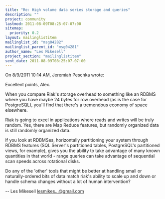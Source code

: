```yaml
---
title: "Re: High volume data series storage and queries"
description: ""
project: community
lastmod: 2011-08-09T08:25:07-07:00
sitemap:
  priority: 0.2
layout: mailinglistitem
mailinglist_id: "msg04282"
mailinglist_parent_id: "msg04281"
author_name: "Les Mikesell"
project_section: "mailinglistitem"
sent_date: 2011-08-09T08:25:07-07:00
---
```


On 8/9/2011 10:14 AM, Jeremiah Peschka wrote:

Excellent points, Alex.

When you compare Riak's storage overhead to something like an RDBMS where you 
have maybe 24 bytes for row overhead (as is the case for PostgreSQL), you'll 
find that there's a tremendous economy of space elsewhere.

Riak is going to excel in applications where reads and writes will be truly 
random. Yes, there are Map Reduce features, but randomly organized data is 
still randomly organized data.

If you look at RDBMSes, horizontally partitioning your system through RDBMS 
features (SQL Server's partitioned tables, PostgreSQL's partitioned views, for 
example), gives you the ability to take advantage of many known quantities in 
that world - range queries can take advantage of sequential scan speeds across 
rotational disks.


Do any of the 'other' tools that might be better at handling small or 
naturally-ordered bits of data match riak's ability to scale up and down 
or handle schema changes without a lot of human intervention?


--
 Les Mikesell
 lesmikes...@gmail.com

